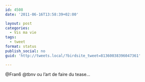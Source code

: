 ```yaml
---
id: 4508
date: '2011-06-16T13:58:39+02:00'

layout: post
categories:
  - Vis ma vie
tags:
  - tweet
format: status
publish_social: no
guid: 'http://tweets.local/?birdsite_tweet=81360038396047361'

---
```


@Fran6 @tbnv ou l’art de faire du tease…